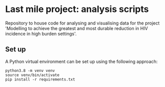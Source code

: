 # Last mile project: analysis scripts

Repository to house code for analysing and visualising data for the project 'Modelling to achieve the greatest and most durable reduction in HIV incidence in high burden settings'.  

## Set up

A Python virtual environment can be set up using the following approach: 

```
python3.8 -m venv venv
source venv/bin/activate
pip install -r requirements.txt
```

